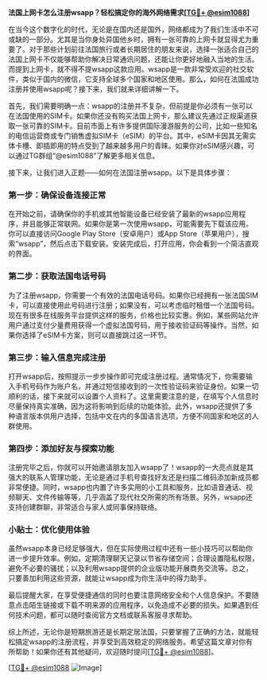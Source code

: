 **法国上网卡怎么注册wsapp？轻松搞定你的海外网络需求[[TG💪+ @esim1088](https://t.me/s/esim1088)]**

在当今这个数字化的时代，无论是在国内还是国外，网络都成为了我们生活中不可或缺的一部分。尤其是当你身处异国他乡时，拥有一张可靠的上网卡就显得尤为重要了。对于那些计划前往法国旅行或者长期居住的朋友来说，选择一张适合自己的法国上网卡不仅能够帮助你解决日常通讯问题，还能让你更好地融入当地的生活。而提到上网卡，就不得不提wsapp这款应用。wsapp是一款非常受欢迎的社交软件，类似于国内的微信，它支持全球多个国家和地区使用。那么，如何在法国成功注册并使用wsapp呢？接下来，我们就来详细讲解一下。

首先，我们需要明确一点：wsapp的注册并不复杂，但前提是你必须有一张可以在法国使用的SIM卡。如果你还没有购买法国上网卡，那么建议先通过正规渠道获取一张可靠的SIM卡。目前市面上有许多提供国际漫游服务的公司，比如一些知名的电信运营商或专门销售虚拟SIM卡（eSIM）的平台。其中，eSIM卡因其无需实体卡槽、即插即用的特点受到了越来越多用户的青睐。如果你对eSIM感兴趣，可以通过TG群组“@esim1088”了解更多相关信息。

接下来，让我们进入正题——如何在法国注册wsapp。以下是具体步骤：

### 第一步：确保设备连接正常

在开始之前，请确保你的手机或其他智能设备已经安装了最新的wsapp应用程序，并且能够正常联网。如果你是第一次使用wsapp，可能需要先下载该应用。你可以直接访问Google Play Store（安卓用户）或App Store（苹果用户），搜索“wsapp”，然后点击下载安装。安装完成后，打开应用，你会看到一个简洁直观的界面。

### 第二步：获取法国电话号码

为了注册wsapp，你需要一个有效的法国电话号码。如果你已经拥有一张法国SIM卡，可以直接使用此号码进行注册；如果没有，可以考虑临时租借一个法国号码。现在有很多在线服务平台提供这样的服务，价格也比较实惠。例如，某些网站允许用户通过支付少量费用获得一个虚拟法国号码，用于接收验证码等操作。当然，如果你选择了eSIM卡方案，则可以直接跳过这一环节。

### 第三步：输入信息完成注册

打开wsapp后，按照提示一步步操作即可完成注册过程。通常情况下，你需要输入手机号码作为账户名，并通过短信接收到的一次性验证码来验证身份。如果一切顺利的话，接下来就可以设置个人资料了。这里需要注意的是，在填写个人信息时尽量保持真实准确，因为这将影响到后续的功能体验。此外，wsapp还提供了多种语言版本供用户选择，包括中文在内的多国语言选项，方便不同国家和地区的人群使用。

### 第四步：添加好友与探索功能

注册完毕之后，你就可以开始邀请朋友加入wsapp了！wsapp的一大亮点就是其强大的联系人管理功能，无论是通过手机号查找好友还是扫描二维码添加新成员都非常便捷。同时，wsapp也内置了许多实用的小工具和服务，比如语音通话、视频聊天、文件传输等等，几乎涵盖了现代社交所需的所有场景。另外，wsapp还支持创建群聊，非常适合与家人或同事保持联络。

### 小贴士：优化使用体验

虽然wsapp本身已经足够强大，但在实际使用过程中还有一些小技巧可以帮助你进一步提升效率。例如，定期清理聊天记录以节省存储空间；合理设置隐私权限，避免不必要的骚扰；以及利用wsapp提供的企业版功能开展商务交流等。总之，只要善加利用这些资源，就能让wsapp成为你生活中的得力助手。

最后提醒大家，在享受便捷通信的同时也要注意网络安全和个人信息保护。不要随意点击陌生链接或下载不明来源的应用程序，以免造成不必要的损失。如果遇到任何技术问题，都可以随时查阅官方文档或联系客服寻求帮助。

综上所述，无论你是短期旅游还是长期定居法国，只要掌握了正确的方法，就能轻松搞定wsapp的注册流程，并享受到高效稳定的网络服务。希望这篇文章对你有所帮助！如果你还有其他疑问，欢迎随时提问[[TG💪+ @esim1088](https://t.me/s/esim1088)]。

[[TG💪+ @esim1088](https://t.me/s/esim1088) ![Image](https://i.postimg.cc/4NQfJmqS/Snipaste-2025-05-13-00-14-12.png)]